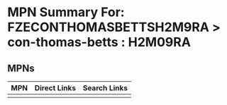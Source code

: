 



# MPN Summary For: FZECONTHOMASBETTSH2M9RA > con-thomas-betts : H2M09RA

## MPNs
  

|MPN|Direct Links|Search Links|
| :--- | :--- | :--- |
||||

